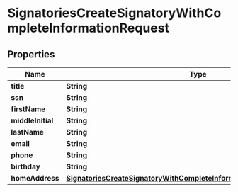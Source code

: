 

# SignatoriesCreateSignatoryWithCompleteInformationRequest



## Properties

| Name | Type | Description | Notes |
|------------ | ------------- | ------------- | -------------|
|**title** | **String** |  |  |
|**ssn** | **String** |  |  |
|**firstName** | **String** |  |  |
|**middleInitial** | **String** |  |  [optional] |
|**lastName** | **String** |  |  |
|**email** | **String** |  |  |
|**phone** | **String** |  |  |
|**birthday** | **String** |  |  |
|**homeAddress** | [**SignatoriesCreateSignatoryWithCompleteInformationRequestHomeAddress**](SignatoriesCreateSignatoryWithCompleteInformationRequestHomeAddress.md) |  |  |



